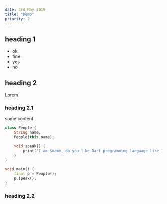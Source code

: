 ```yaml
---
date: 3rd May 2019
title: "Demo"
priority: 2
---
```


## heading 1

- ok
- fine
- yes
- no

## heading 2
Lorem

### heading 2.1

some content

```dart
class People {
    String name;
    People(this.name);

    void speak() {
        print('I am $name, do you like Dart programming language like I am?')
    }
}

void main() {
    final p = People();
    p.speak();
}
```

### heading 2.2

